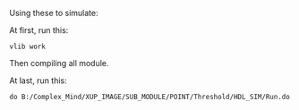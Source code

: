 Using these to simulate:  

At first, run this:

    vlib work  

Then compiling all module.  

At last, run this:

    do B:/Complex_Mind/XUP_IMAGE/SUB_MODULE/POINT/Threshold/HDL_SIM/Run.do

